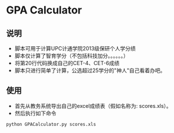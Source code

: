# GPA Calculator

## 说明

* 脚本可用于计算UPC计通学院2013级保研个人学分绩
* 脚本仅计算了智育学分（不包括科技加分。。。。。。）
* 将第20行代码换成自己的CET-4、CET-6成绩
* 脚本只进行简单了计算，公选超过25学分的"神人"自己看着办吧。

## 使用
* 首先从教务系统导出自己的excel成绩表（假如名称为: scores.xls）。
* 然后执行如下命令
```
python GPACalculator.py scores.xls
```

